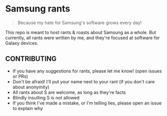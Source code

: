 # Samsung rants

> Because my hate for Samsung's software grows every day!

This repo is meant to host rants & roasts about Samsung as a whole.
But currently, all rants were written by me, and they're focused at software for Galaxy devices.

## CONTRIBUTING
- If you have any suggestions for rants, please let me know! (open issues or PRs)
- Don't be afraid! I'll put your name next to your rant (if you don't care about anonymity)
- All rants about S are welcome, as long as they're facts
- Blindly insulting S is not allowed
- If you think I've made a mistake, or I'm telling lies, please open an issue to explain why
